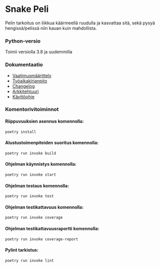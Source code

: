 # Snake Peli
Pelin tarkoitus on liikkua käärmeellä ruudulla ja kasvattaa sitä, sekä pysyä hengissä/pelissä niin kauan kuin mahdollista.

### Python-versio
Toimii versiolla 3.8 ja uudemmilla

### Dokumentaatio
- [Vaatimusmäärittely](https://github.com/lottapispa/ot-harjoitystyo/blob/master/dokumentaatio/vaatimusmaarittely.md)
- [Työaikakirjanpito](https://github.com/lottapispa/ot-harjoitystyo/blob/master/dokumentaatio/tyoaikakirjanpito.md)
- [Changelog](https://github.com/lottapispa/ot-harjoitystyo/blob/master/dokumentaatio/changelog.md)
- [Arkkitehtuuri](https://github.com/lottapispa/ot-harjoitystyo/blob/master/dokumentaatio/arkkitehtuuri.md)
- [Käyttöohje](https://github.com/lottapispa/ot-harjoitystyo/blob/master/dokumentaatio/kayttoohje.md)

### Komentorivitoiminnot
#### Riippuvuuksien asennus komennolla:
`poetry install`
#### Alustustoimenpiteiden suoritus komennolla:
`poetry run invoke build`
#### Ohjelman käynnistys komennolla:
`poetry run invoke start`
#### Ohjelman testaus komennolla:
`poetry run invoke test`
#### Ohjelman testikattavuus komennolla:
`poetry run invoke coverage`
#### Ohjelman testikattavuusraportti komennolla:
`poetry run invoke coverage-report`
#### Pylint tarkistus:
`poetry run invoke lint`
